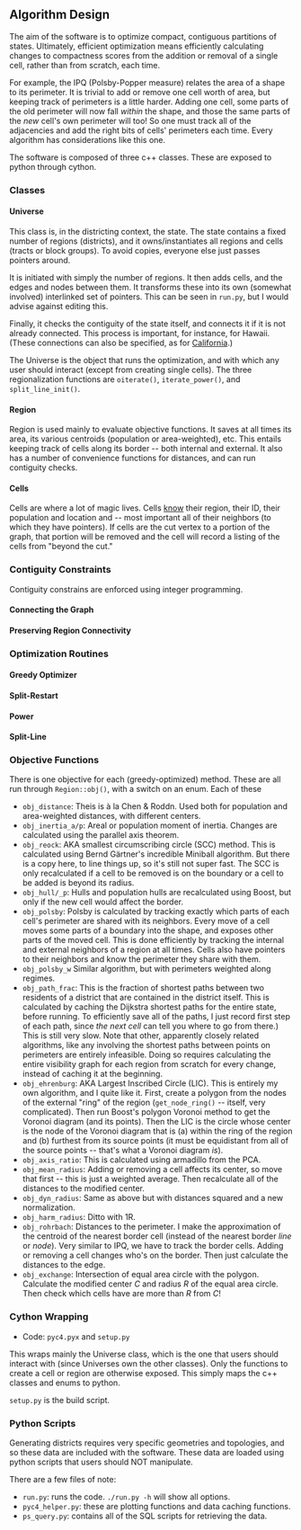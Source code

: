 ## Algorithm Design

The aim of the software is to optimize compact, contiguous partitions of states.
Ultimately, efficient optimization 
  means efficiently calculating changes to compactness scores
  from the addition or removal of a single cell, rather than from scratch, each time.

For example, the IPQ (Polsby-Popper measure)
  relates the area of a shape to its perimeter.
It is trivial to add or remove one cell worth of area, 
  but keeping track of perimeters is a little harder.
Adding one cell,
  some parts of the old perimeter will now fall _within_ the shape,
  and those the same parts of the _new_ cell's own perimeter will too!
So one must track all of the adjacencies and add the right bits of cells'
  perimeters each time.
Every algorithm has considerations like this one.

The software is composed of three c++ classes.
These are exposed to python through cython.  

### Classes

#### Universe

This class is, in the districting context, the state.
The state contains a fixed number of regions (districts), and it owns/instantiates 
  all regions and cells (tracts or block groups).
To avoid copies, everyone else just passes pointers around.

It is initiated with simply the number of regions.
It then adds cells, and the edges and nodes between them.
It transforms these into its own (somewhat involved) interlinked set of pointers.
This can be seen in `run.py`, but I would advise against editing this.

Finally, it checks the contiguity of the state itself,
  and connects it if it is not already connected.
This process is important, for instance, for Hawaii.
(These connections can also be specified, as for [California](https://github.com/JamesSaxon/C4/blob/master/shapes/ca_conx.csv).)

The Universe is the object that runs the optimization,
  and with which any user should interact (except from creating single cells).
The three regionalization functions are 
  `oiterate()`, `iterate_power()`, and `split_line_init()`.

#### Region

Region is used mainly to evaluate objective functions.
It saves at all times its area, its various centroids (population or area-weighted), etc.
This entails keeping track of cells along its border -- both internal and external.
It also has a number of convenience functions for distances,
  and can run contiguity checks.

#### Cells

Cells are where a lot of magic lives.
Cells [know](https://github.com/JamesSaxon/C4/blob/master/c4.h#L203)
  their region, their ID, their population and location and -- 
  most important all of their neighbors (to which they have pointers).
If cells are the cut vertex to a portion of the graph,
  that portion will be removed and the cell will record
  a listing of the cells from "beyond the cut."

### Contiguity Constraints

Contiguity constrains are enforced using integer programming.


#### Connecting the Graph

#### Preserving Region Connectivity

### Optimization Routines

#### Greedy Optimizer
#### Split-Restart
#### Power 
#### Split-Line

### Objective Functions

There is one objective for each (greedy-optimized) method.
These are all run through `Region::obj()`, with a switch on an enum.
Each of these 
* `obj_distance`: Theis is à la Chen & Roddn.  Used both for population and area-weighted distances, with different centers.
* `obj_inertia_a/p`: Areal or population moment of inertia.  Changes are calculated using the parallel axis theorem.
* `obj_reock`: AKA smallest circumscribing circle (SCC) method.  This is calculated using Bernd Gärtner's incredible Miniball algorithm.  But there is a copy here, to line things up, so it's still not super fast.  The SCC is only recalculated if a cell to be removed is on the boundary or a cell to be added is beyond its radius.
* `obj_hull/_p`: Hulls and population hulls are recalculated using Boost, but only if the new cell would affect the border.
* `obj_polsby`: Polsby is calculated by tracking exactly which parts of each cell's perimeter are shared with its neighbors.  Every move of a cell moves some parts of a boundary into the shape, and exposes other parts of the moved cell.  This is done efficiently by tracking the internal and external neighbors of a region at all times.  Cells also have pointers to their neighbors and know the perimeter they share with them.
* `obj_polsby_w` Similar algorithm, but with perimeters weighted along regimes.
* `obj_path_frac`: This is the fraction of shortest paths between two residents of a district that are contained in the district itself.  This is calculated by caching the Dijkstra shortest paths for the entire state, before running.  To efficiently save all of the paths, I just record first step of each path, since _the next cell_ can tell you where to go from there.)  This is still very slow.  Note that other, apparently closely related algorithms, like any involving the shortest paths between points on perimeters are entirely infeasible.  Doing so requires calculating the entire visibility graph for each region from scratch for every change, instead of caching it at the beginning.
* `obj_ehrenburg`: AKA Largest Inscribed Circle (LIC).  This is entirely my own algorithm, and I quite like it.  First, create a polygon from the nodes of the external "ring" of the region (`get_node_ring()` -- itself, very complicated). Then run Boost's polygon Voronoi method to get the Voronoi diagram (and its points).  Then the LIC is the circle whose center is the node of the Voronoi diagram that is (a) within the ring of the region and (b) furthest from its source points (it must be equidistant from all of the source points -- that's what a Voronoi diagram _is_).
* `obj_axis_ratio`: This is calculated using armadillo from the PCA.  
* `obj_mean_radius`: Adding or removing a cell affects its center, so move that first -- this is just a weighted average.  Then recalculate all of the distances to the modified center.
* `obj_dyn_radius`: Same as above but with distances squared and a new normalization.
* `obj_harm_radius`: Ditto with 1R.
* `obj_rohrbach`: Distances to the perimeter.  I make the approximation of the centroid of the nearest border cell (instead of the nearest border _line_ or _node_).  Very similar to IPQ, we have to track the border cells.  Adding or removing a cell changes who's on the border.  Then just calculate the distances to the edge.   
* `obj_exchange`: Intersection of equal area circle with the polygon.  Calculate the modified center _C_ and radius _R_ of the equal area circle.  Then check which cells have are more than _R_ from _C_!

### Cython Wrapping
* Code: `pyc4.pyx` and `setup.py`

This wraps mainly the Universe class, which is the one that users should interact with 
  (since Universes own the other classes).
Only the functions to create a cell or region are otherwise exposed.
This simply maps the c++ classes and enums to python.

`setup.py` is the build script.

### Python Scripts

Generating districts requires very specific geometries and topologies,
  and so these data are included with the software.
These data are loaded using python scripts that 
  users should NOT manipulate.
 
There are a few files of note:
* `run.py`: runs the code.  `./run.py -h` will show all options.  
* `pyc4_helper.py`: these are plotting functions and data caching functions.
* `ps_query.py`: contains all of the SQL scripts for retrieving the data.


